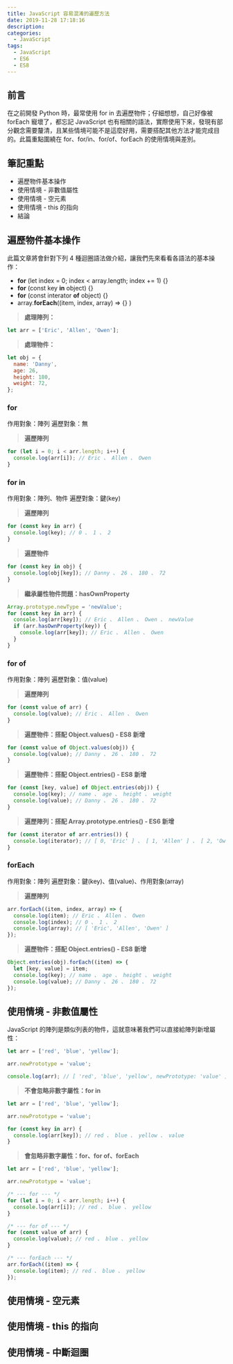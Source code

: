 ```yaml
---
title: JavaScript 容易混淆的遍歷方法
date: 2019-11-28 17:18:16
description:
categories:
  - JavaScript
tags:
  - JavaScript
  - ES6
  - ES8
---
```


## 前言

在之前開發 Python 時，最常使用 for in 去遍歷物件；仔細想想，自己好像被 forEach 寵壞了，都忘記 JavaScript 也有相關的語法，實際使用下來，發現有部分觀念需要釐清，且某些情境可能不是這麼好用，需要搭配其他方法才能完成目的。此篇重點圍繞在 for、for/in、for/of、forEach 的使用情境與差別。

<!-- more -->

## 筆記重點

- 遍歷物件基本操作
- 使用情境 - 非數值屬性
- 使用情境 - 空元素
- 使用情境 - this 的指向
- 結論

## 遍歷物件基本操作

此篇文章將會針對下列 4 種迴圈語法做介紹，讓我們先來看看各語法的基本操作：

- **for** (let index = 0; index < array.length; index += 1) {}
- **for** (const key **in** object) {}
- **for** (const interator **of** object) {}
- array.**forEach**((item, index, array) => {} )

> **處理陣列：**

```js
let arr = ['Eric', 'Allen', 'Owen'];
```

> **處理物件：**

```js
let obj = {
  name: 'Danny',
  age: 26,
  height: 180,
  weight: 72,
};
```

### for

作用對象：陣列
遍歷對象：無

> **遍歷陣列**

```js
for (let i = 0; i < arr.length; i++) {
  console.log(arr[i]); // Eric 、 Allen 、 Owen
}
```

### for in

作用對象：陣列、物件
遍歷對象：鍵(key)

> **遍歷陣列**

```js
for (const key in arr) {
  console.log(key); // 0 、 1 、 2
}
```

> **遍歷物件**

```js
for (const key in obj) {
  console.log(obj[key]); // Danny 、 26 、 180 、 72
}
```

> **繼承屬性物件問題：hasOwnProperty**

```js
Array.prototype.newType = 'newValue';
for (const key in arr) {
  console.log(arr[key]); // Eric 、 Allen 、 Owen 、 newValue
  if (arr.hasOwnProperty(key)) {
    console.log(arr[key]); // Eric 、 Allen 、 Owen
  }
}
```

### for of

作用對象：陣列
遍歷對象：值(value)

> **遍歷陣列**

```js
for (const value of arr) {
  console.log(value); // Eric 、 Allen 、 Owen
}
```

> **遍歷物件：搭配 Object.values() - ES8 新增**

```js
for (const value of Object.values(obj)) {
  console.log(value); // Danny 、 26 、 180 、 72
}
```

> **遍歷物件：搭配 Object.entries() - ES8 新增**

```js
for (const [key, value] of Object.entries(obj)) {
  console.log(key); // name 、 age 、 height 、 weight
  console.log(value); // Danny 、 26 、 180 、 72
}
```

> **遍歷陣列：搭配 Array.prototype.entries() - ES6 新增**

```js
for (const iterator of arr.entries()) {
  console.log(iterator); // [ 0, 'Eric' ] 、 [ 1, 'Allen' ] 、 [ 2, 'Owen' ]
}
```

### forEach

作用對象：陣列
遍歷對象：鍵(key)、值(value)、作用對象(array)

> **遍歷陣列**

```js
arr.forEach((item, index, array) => {
  console.log(item); // Eric 、 Allen 、 Owen
  console.log(index); // 0 、 1 、 2
  console.log(array); // [ 'Eric', 'Allen', 'Owen' ]
});
```

> **遍歷物件：搭配 Object.entries() - ES8 新增**

```js
Object.entries(obj).forEach((item) => {
  let [key, value] = item;
  console.log(key); // name 、 age 、 height 、 weight
  console.log(value); // Danny 、 26 、 180 、 72
});
```

## 使用情境 - 非數值屬性

JavaScript 的陣列是類似列表的物件，這就意味著我們可以直接給陣列新增屬性：

```js
let arr = ['red', 'blue', 'yellow'];

arr.newPrototype = 'value';

console.log(arr); // [ 'red', 'blue', 'yellow', newPrototype: 'value' ]
```

> **不會忽略非數字屬性：for in**

```js
let arr = ['red', 'blue', 'yellow'];

arr.newPrototype = 'value';

for (const key in arr) {
  console.log(arr[key]); // red 、 blue 、 yellow 、 value
}
```

> **會忽略非數字屬性：for、for of、forEach**

```js
let arr = ['red', 'blue', 'yellow'];

arr.newPrototype = 'value';

/* --- for --- */
for (let i = 0; i < arr.length; i++) {
  console.log(arr[i]); // red 、 blue 、 yellow
}

/* --- for of --- */
for (const value of arr) {
  console.log(value); // red 、 blue 、 yellow
}

/* --- forEach --- */
arr.forEach((item) => {
  console.log(item); // red 、 blue 、 yellow
});
```

## 使用情境 - 空元素

## 使用情境 - this 的指向

## 使用情境 - 中斷迴圈
